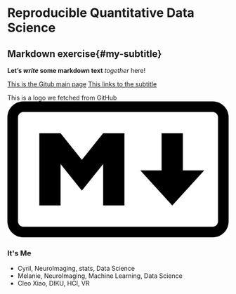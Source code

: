 # Reproducible Quantitative Data Science

## Markdown exercise{#my-subtitle}

**Let’s _write_ some markdown text** _together_ here!

[This is the Gitub main page](https://github.com/)
[This links to the subtitle](#my-subtitle)

This is a logo we fetched from GitHub![Let's display the markdown logo](https://raw.githubusercontent.com/CPernet/ReproducibleQuantitativeDataScience/main/markdown/Markdown-mark.jpg)

### It's Me

* Cyril, NeuroImaging, stats, Data Science
* Melanie, NeuroImaging, Machine Learning, Data Science
* Cleo Xiao, DIKU, HCI, VR

